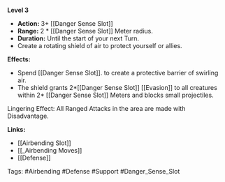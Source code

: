 **Level 3**
- **Action:** 3+ [[Danger Sense Slot]]
- **Range:** 2 * [[Danger Sense Slot]] Meter radius.
- **Duration:** Until the start of your next Turn.
- Create a rotating shield of air to protect yourself or allies.

**Effects:**
- Spend  [[Danger Sense Slot]]. to create a protective barrier of swirling air.
- The shield grants 2*[[Danger Sense Slot]] [[Evasion]] to all creatures within 2* [[Danger Sense Slot]] Meters and blocks small projectiles.

Lingering Effect:  All Ranged Attacks in the area are made with Disadvantage.

**Links:**
- [[Airbending Slot]]
- [[_Airbending Moves]]
- [[Defense]]

Tags:
#Airbending #Defense #Support #Danger_Sense_Slot 